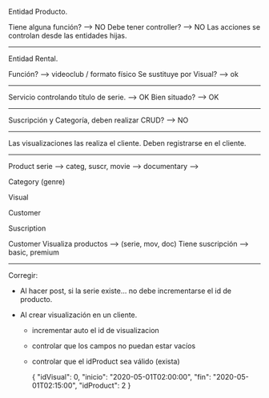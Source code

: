 Entidad Producto.

Tiene alguna función? --> NO
Debe tener controller? --> NO
Las acciones se controlan desde las entidades hijas.

---

Entidad Rental.

Función? --> videoclub / formato físico
Se sustituye por Visual? --> ok

---

Servicio controlando título de serie. --> OK
Bien situado? --> OK

---

Suscripción y Categoría, deben realizar CRUD? --> NO

---

Las visualizaciones las realiza el cliente.
Deben registrarse en el cliente.

---

Product
serie --> categ, suscr,
movie -->
documentary -->

Category (genre)

Visual

Customer

Suscription

Customer
Visualiza productos --> (serie, mov, doc)
Tiene suscripción --> basic, premium

---

Corregir:

- Al hacer post, si la serie existe...
  no debe incrementarse el id de producto.

- Al crear visualización en un cliente.

  - incrementar auto el id de visualizacion
  - controlar que los campos no puedan estar vacíos
  - controlar que el idProduct sea válido (exista)

    {
    "idVisual": 0,
    "inicio": "2020-05-01T02:00:00",
    "fin": "2020-05-01T02:15:00",
    "idProduct": 2
    }
